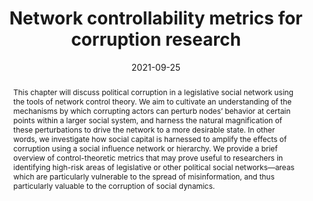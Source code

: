 ---
title: 'Network controllability metrics for corruption research'

# Authors
# If you created a profile for a user (e.g. the default `admin` user), write the username (folder name) here
# and it will be replaced with their full name and linked to their profile.
authors:
  - admin

# Author notes (optional)
author_notes: ''

date: '2021-09-25'
doi: ''

# Schedule page publish date (NOT publication's date).
publishDate: ''

# Publication type.
# Legend: 0 = Uncategorized; 1 = Conference paper; 2 = Journal article;
# 3 = Preprint / Working Paper; 4 = Report; 5 = Book; 6 = Book section;
# 7 = Thesis; 8 = Patent
publication_types: ['6']

# Publication name and optional abbreviated publication name.
publication: In Granados, O.M., Nicolás-Carlock, J.R. (eds) *Corruption Networks*. Understanding Complex Systems. pp. 29-50. Springer
publication_short: ''

abstract: 'This chapter will discuss political corruption in a legislative social network using the tools of network control theory. We aim to cultivate an understanding of the mechanisms by which corrupting actors can perturb nodes’ behavior at certain points within a larger social system, and harness the natural magnification of these perturbations to drive the network to a more desirable state. In other words, we investigate how social capital is harnessed to amplify the effects of corruption using a social influence network or hierarchy. We provide a brief overview of control-theoretic metrics that may prove useful to researchers in identifying high-risk areas of legislative or other political social networks—areas which are particularly vulnerable to the spread of misinformation, and thus particularly valuable to the corruption of social dynamics.'

# Summary. An optional shortened abstract.
summary: ''

tags: ['Network corruption','Social learning', 'Optimal control','Data science', 'Networks', 'Cybernetics']

# Display this page in the Featured widget?
featured: false

# Custom links (uncomment lines below)
links:
  - name: Link to book chapter
    url: 'https://link.springer.com/chapter/10.1007/978-3-030-81484-7_3'

url_pdf: ''
url_code: ''
url_dataset: ''
url_poster: ''
url_project: ''
url_slides: ''
url_source: ''
url_video: ''

# Featured image
# To use, add an image named `featured.jpg/png` to your page's folder.
image:
  caption: ''
  focal_point: ''
  preview_only: false

# Associated Projects (optional).
#   Associate this publication with one or more of your projects.
#   Simply enter your project's folder or file name without extension.
#   E.g. `internal-project` references `content/project/internal-project/index.md`.
#   Otherwise, set `projects: []`.
projects: []

# Slides (optional).
#   Associate this publication with Markdown slides.
#   Simply enter your slide deck's filename without extension.
#   E.g. `slides: "example"` references `content/slides/example/index.md`.
#   Otherwise, set `slides: ""`.
slides: ""
---